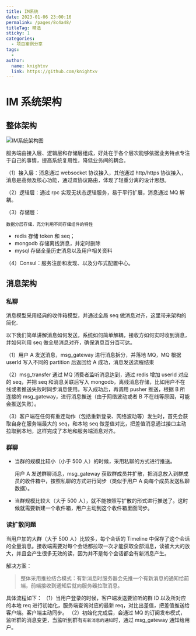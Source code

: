 ```yaml
---
title: IM系统
date: 2023-01-06 23:00:16
permalink: /pages/8c4a48/
titleTag: 精选
sticky: 1
categories:
  - 项目案例分享
tags:
  - 
author: 
  name: knightxv
  link: https://github.com/knightxv
---
```

# IM 系统架构

## 整体架构

![IM系统架构图](https://cdn.staticaly.com/gh/knightxv/image-hosting@master/20230118/微信图片_20230118215118.3no2ng0ajne0.webp)

服务端由接入层、逻辑层和存储层组成，好处在于各个层次能够依据业务特点专注于自己的事情，提高系统复用性，降低业务间的耦合。

（1）接入层：消息通过 websocket 协议接入，其他通过 http/https 协议接入，消息是高频及核心功能，通过双协议路由，体现了轻重分离的设计思想。

（2）逻辑层：通过 rpc 实现无状态逻辑服务，易于平行扩展，消息通过 MQ 解耦。

（3）存储层：

    数据分层存储，充分利用不同存储组件的特性

-   redis 存储 token 和 seq；
-   mongodb 存储离线消息，并定时删除
-   mysql 存储全量历史消息以及用户相关资料

（4）Consul：服务注册和发现、以及分布式配置中心。

## 消息架构

### 私聊

消息模型采用经典的收件箱模型，并通过全局 seq 做消息对齐，这里带来架构的简化.

以下我们简单讲解消息如何发送，系统如何简单解耦，接收方如何实时收到消息，并如何利用 seq 做全局消息对齐，确保消息百分百可达。

（1）用户 A 发送消息，msg_gateway 进行消息拆分，并落地 MQ，MQ 根据 userId 写入不同的 partition 后返回给 A 成功，消息发送流程结束

（2）msg_transfer 通过 MQ 消费者监听消息达到，通过 redis 增加 userId 对应的 seq，并把 seq 和消息关联后写入 mongodb，离线消息存储，比如用户不在线或者推送失败时同步消息使用。写入成功后，再调用 pusher 推送，根据 B 所连接的 msg_gateway，进行消息推送（由于网络波动或者 B 不在线等原因，可能会推送失败）。

（3）客户端在任何有重连动作（包括重新登录、网络波动等）发生时，首先会获取自身在服务端最大的 seq，和本地 seq 做差值对比，把差值消息通过接口主动拉取到本地，这样完成了本地和服务端消息对齐。

### 群聊

-   当群的规模比较小（小于 500 人）的时候，采用私聊的方式进行推送。

    用户 A 发送群聊消息，msg_gateway 获取群成员并扩散，把消息放入到群成员的收件箱中，按照私聊的方式进行同步（类似于用户 A 向每个成员发送私聊数据）。

-   当群规模比较大（大于 500 人），就不能按照写扩散的形式进行推送了。这时候就需要新建一个收件箱，用户主动到这个收件箱里面同步。

### 读扩散问题

当用户加的大群（大于 500 人）比较多，每个会话的 Timeline 中保存了这个会话的全量消息。接收端需要对每个会话都拉取一次才能获取全部消息，读被大大的放大，并且会产生很多无效的读，因为并不是每个会话都会有新消息产生。

解决方案：

> 整体采用推拉结合模式：有新消息时服务器会先推一个有新消息的通知给前端，前端接收到通知后就向服务器拉取消息。

具体流程如下：
（1）当用户登录的时候，客户端发送要监听的群 ID 以及所对应的本地 req 进行初始化，服务端查询对应的最新 req，对比出差值，把差值推送给客户端。客户端主动同步。
（2）初始化完成后，会通过 MQ 的订阅发布模式，监听群的消息变更，当监听到群有`有新消息的通知`时，通过 msg_gateway 通知给用户。
